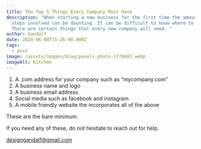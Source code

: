 ```yaml
---
title: The Top 5 Things Every Company Must Have
description: "When starting a new business for the first time the amount of
  steps involved can be daunting. It can be difficult to know where to begin.
  There are certain things that every new company will need. "
author: Gandalf
date: 2024-06-08T15:26:00.000Z
tags:
  - post
image: /assets/images/blog/pexels-photo-1779487.webp
imageAlt: Kitchen
---
```

1. A .com address for your company such as “mycompany.com”
2. A business name and logo
3. A business email address
4. Social media such as facebook and instagram
5. A mobile friendly website the incorporates all of the above

These are the bare minimum.

If you need any of these, do not hesitate to reach out for help.

designgandalf@gmail.com